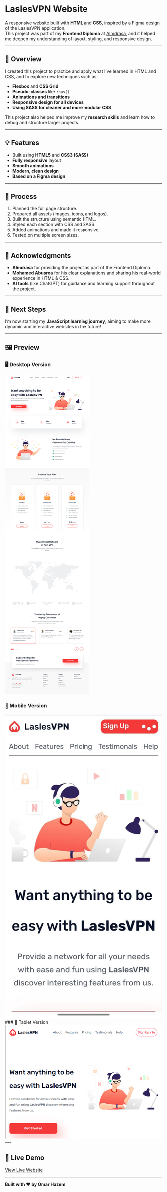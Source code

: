 # LaslesVPN Website

A responsive website built with **HTML** and **CSS**, inspired by a Figma design of the LaslesVPN application.  
This project was part of my **Frontend Diploma** at [Almdrasa](https://almdrasa.com), and it helped me deepen my understanding of layout, styling, and responsive design.

---

## 🚀 Overview

I created this project to practice and apply what I’ve learned in HTML and CSS, and to explore new techniques such as:
- **Flexbox** and **CSS Grid**
- **Pseudo-classes** like `:has()`
- **Animations and transitions**
- **Responsive design for all devices**
- **Using SASS for cleaner and more modular CSS**

This project also helped me improve my **research skills** and learn how to debug and structure larger projects.

---

## 💡 Features

- Built using **HTML5** and **CSS3 (SASS)**
- **Fully responsive** layout
- **Smooth animations**
- **Modern, clean design**
- **Based on a Figma design**

---

## 🧩 Process

1. Planned the full page structure.
2. Prepared all assets (images, icons, and logos).
3. Built the structure using semantic HTML.
4. Styled each section with CSS and SASS.
5. Added animations and made it responsive.
6. Tested on multiple screen sizes.

---

## 🙏 Acknowledgments

- **Almdrasa** for providing the project as part of the Frontend Diploma.
- **Mohamed Abusrea** for his clear explanations and sharing his real-world experience in HTML & CSS.
- **AI tools** (like ChatGPT) for guidance and learning support throughout the project.

---

## 🎯 Next Steps

I’m now starting my **JavaScript learning journey**, aiming to make more dynamic and interactive websites in the future!

---

## 🖼️ Preview



### 🖥️ Desktop Version
<img src="laslesVPN-pc-version.jpg" alt="Desktop version">

### 📱 Mobile Version
<img src="laslesVPN-Phone-version.jpg" alt="Mobile version"  width=auto>
### 📱 Tablet Version
<img src="laslesVPN-Tablet-version.PNG" alt="Mobile version" >
---

## 🔗 Live Demo

[View Live Website](https://omarhazem02.github.io/laslesVPN-website-project/) 


---

**Built with ❤️ by Omar Hazem**
